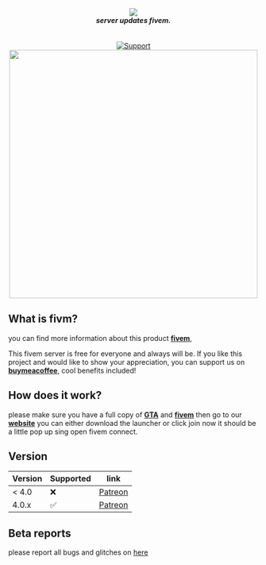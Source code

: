 <div align="center">
  <img src=https://i.imgur.com/I1R95V0.png" align="center">
  <br>
  <strong><i>server updates fivem.</i></strong>
  <br>
  <br>
  <br>
  <a href="https://discord.gg/H4psSn8F">
    <img src="https://img.shields.io/discord/930699031691284522.svg?label=Discord&logo=Discord&colorB=7289da&style=for-the-badge" alt="Support">
  </a>
<br>
<img src='https://i.imgur.com/sQxGMLA.jpg' align='center' width=500>
</div>


## What is fivm?

you can find more information about this product **[fivem](https://fivem.net/)**,


This fivem server is free for everyone and always will be. If you like this project and would like to show your appreciation, you can support us on **[buymeacoffee](https://www.buymeacoffee.com/kingstonclubrp)**, cool benefits included! 

## How does it work?

please make sure you have a full copy of [**GTA**](https://store.rockstargames.com/en/game/buy-grand-theft-auto-the-trilogy-the-definitive-edition?_gl=1*h74ndd*_ga*MTM5NzQ3OTEzNi4xNjQ0NjMwNTE3*_ga_PJQ2JYZDQC*MTY0NDYzMDUxNi4xLjEuMTY0NDYzMDUxNy4w) and [**fivem**](https://fivem.net/) then go to our [**website**](https://kingstonclubrp.com/) you can either download the launcher or click join now it should be a little pop up sing open fivem connect.


## Version
                                                          
| Version | Supported          | link          |
| ------- | ------------------ | ------------------ |
| < 4.0   | :x:                |[Patreon](https://github.com/kingstonclubstudio/kingstonclubrp/releases) |
| 4.0.x   | :white_check_mark: |[Patreon](#) |


## Beta reports
please report all bugs and glitches on [here](https://github.com/kingstonclubstudio/kingstonclubrp/pulls)
                                                                                                                                              

